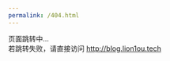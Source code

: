 ```yaml
---
permalink: /404.html
---
```


<script>
    const herfStr = window.location.href
    if (herfStr.indexOf('lion1ou.win') > -1) {
      window.location.href = herfStr.replace('lion1ou.win', 'blog.lion1ou.tech')
    } else {
      console.log('路径错误')
    }
  </script>
  
  
  页面跳转中...
  <br />
  若跳转失败，请直接访问 <a href="http://blog.lion1ou.tech">http://blog.lion1ou.tech</a>
